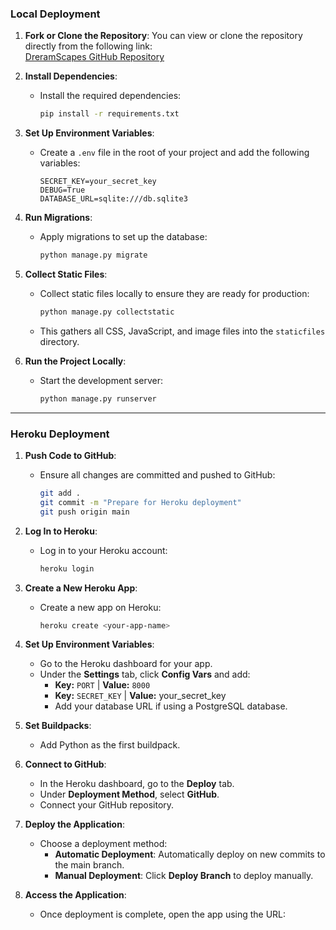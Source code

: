### Local Deployment
1. **Fork or Clone the Repository**:
   You can view or clone the repository directly from the following link:  
   [DreramScapes GitHub Repository](https://github.com/monicathomas8/Dreamscapes)

2. **Install Dependencies**:
   - Install the required dependencies:
     ```bash
     pip install -r requirements.txt
     ```

3. **Set Up Environment Variables**:
   - Create a `.env` file in the root of your project and add the following variables:
     ```
     SECRET_KEY=your_secret_key
     DEBUG=True
     DATABASE_URL=sqlite:///db.sqlite3
     ```

4. **Run Migrations**:
   - Apply migrations to set up the database:
     ```bash
     python manage.py migrate
     ```

5. **Collect Static Files**:
   - Collect static files locally to ensure they are ready for production:
     ```bash
     python manage.py collectstatic
     ```
   - This gathers all CSS, JavaScript, and image files into the `staticfiles` directory.

6. **Run the Project Locally**:
   - Start the development server:
     ```bash
     python manage.py runserver
     ```

---

### Heroku Deployment

1. **Push Code to GitHub**:
   - Ensure all changes are committed and pushed to GitHub:
     ```bash
     git add .
     git commit -m "Prepare for Heroku deployment"
     git push origin main
     ```

2. **Log In to Heroku**:
   - Log in to your Heroku account:
     ```bash
     heroku login
     ```

3. **Create a New Heroku App**:
   - Create a new app on Heroku:
     ```bash
     heroku create <your-app-name>
     ```

4. **Set Up Environment Variables**:
   - Go to the Heroku dashboard for your app.
   - Under the **Settings** tab, click **Config Vars** and add:
     - **Key:** `PORT` | **Value:** `8000`
     - **Key:** `SECRET_KEY` | **Value:** your_secret_key
     - Add your database URL if using a PostgreSQL database.

5. **Set Buildpacks**:
   - Add Python as the first buildpack.

6. **Connect to GitHub**:
   - In the Heroku dashboard, go to the **Deploy** tab.
   - Under **Deployment Method**, select **GitHub**.
   - Connect your GitHub repository.

7. **Deploy the Application**:
   - Choose a deployment method:
     - **Automatic Deployment**: Automatically deploy on new commits to the main branch.
     - **Manual Deployment**: Click **Deploy Branch** to deploy manually.

8. **Access the Application**:
   - Once deployment is complete, open the app using the URL: